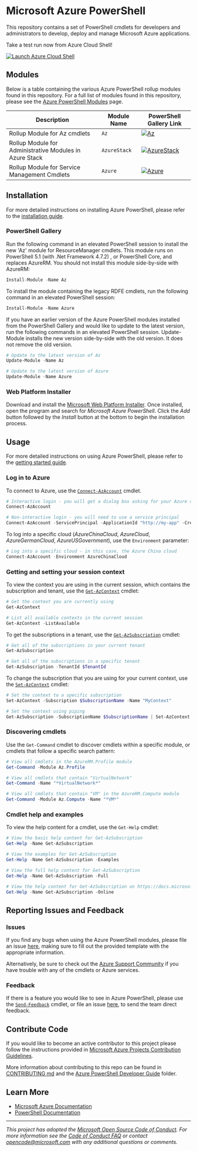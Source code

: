 <meta name="google-site-verification" content="tZgbB2s-hTI0IePQQRCjHqL_Vf0j_XJmehXAHJerrn4" />

# Microsoft Azure PowerShell

This repository contains a set of PowerShell cmdlets for developers and administrators to develop, deploy and manage Microsoft Azure applications.

Take a test run now from Azure Cloud Shell! 

[![](https://shell.azure.com/images/launchcloudshell.png "Launch Azure Cloud Shell")](https://shell.azure.com/powershell) 


## Modules

Below is a table containing the various Azure PowerShell rollup modules found in this repository. For a full list of modules found in this repository, please see the [Azure PowerShell Modules](documentation/azure-powershell-modules.md) page.

| Description                                                     | Module Name       | PowerShell Gallery Link |
| --------------------------------------------------------------- | ----------------- | ----------------------- |
| Rollup Module for Az cmdlets                                    | `Az` | [![Az](https://img.shields.io/powershellgallery/v/Az.svg?style=flat-square&label=Az)](https://www.powershellgallery.com/packages/Az/) |
| Rollup Module for Administrative Modules in Azure Stack         | `AzureStack`      | [![AzureStack](https://img.shields.io/powershellgallery/v/AzureStack.svg?style=flat-square&label=AzureStack)](https://www.powershellgallery.com/packages/AzureStack/) |
| Rollup Module for Service Management Cmdlets                    | `Azure`           | [![Azure](https://img.shields.io/powershellgallery/v/Azure.svg?style=flat-square&label=Azure)](https://www.powershellgallery.com/packages/Azure/) |

## Installation

For more detailed instructions on installing Azure PowerShell, please refer to the [installation guide](https://docs.microsoft.com/en-us/powershell/azure/install-azurerm-ps).

### PowerShell Gallery

Run the following command in an elevated PowerShell session to install the new 'Az' module for ResourceManager cmdlets. This module runs on PowerShell 5.1 (with .Net Framework 4.7.2) ,  or PowerShell Core, and replaces AzureRM.  You should not install this module side-by-side with AzureRM:

```powershell
Install-Module -Name Az
```

To install the module containing the legacy RDFE cmdlets, run the following command in an elevated PowerShell session:

```powershell
Install-Module -Name Azure
```

If you have an earlier version of the Azure PowerShell modules installed from the PowerShell Gallery and would like to update to the latest version, run the following commands in an elevated PowerShell session. Update-Module installs the new version side-by-side with the old version. It does not remove the old version.

```powershell
# Update to the latest version of Az
Update-Module -Name Az

# Update to the latest version of Azure
Update-Module -Name Azure
```

### Web Platform Installer

Download and install the [Microsoft Web Platform Installer](https://www.microsoft.com/web/downloads/platform.aspx). Once installed, open the program and search for _Microsoft Azure PowerShell_. Click the _Add_ button followed by the _Install_ button at the bottom to begin the installation process.

## Usage

For more detailed instructions on using Azure PowerShell, please refer to the [getting started guide](https://docs.microsoft.com/en-us/powershell/azure/get-started-azureps).

### Log in to Azure

To connect to Azure, use the [`Connect-AzAccount`](https://github.com/Azure/azure-powershell/blob/master/src/ResourceManager/Profile/Commands.Profile/help/Connect-AzAccount.md) cmdlet.

```powershell
# Interactive login - you will get a dialog box asking for your Azure credentials
Connect-AzAccount

# Non-interactive login - you will need to use a service principal
Connect-AzAccount -ServicePrincipal -ApplicationId "http://my-app" -Credential $PSCredential -TenantId $TenantId
```

To log into a specific cloud (_AzureChinaCloud_, _AzureCloud_, _AzureGermanCloud_, _AzureUSGovernment_), use the `Environment` parameter:

```powershell
# Log into a specific cloud - in this case, the Azure China cloud
Connect-AzAccount -Environment AzureChinaCloud
```

### Getting and setting your session context

To view the context you are using in the current session, which contains the subscription and tenant, use the [`Get-AzContext`](https://github.com/Azure/azure-powershell/blob/master/src/ResourceManager/Profile/Commands.Profile/help/Get-AzContext.md) cmdlet:

```powershell
# Get the context you are currently using
Get-AzContext

# List all available contexts in the current session
Get-AzContext -ListAvailable
```

To get the subscriptions in a tenant, use the [`Get-AzSubscription`](https://github.com/Azure/azure-powershell/blob/master/src/ResourceManager/Profile/Commands.Profile/help/Get-AzSubscription.md) cmdlet:

```powershell
# Get all of the subscriptions in your current tenant
Get-AzSubscription

# Get all of the subscriptions in a specific tenant
Get-AzSubscription -TenantId $TenantId
```

To change the subscription that you are using for your current context, use the [`Set-AzContext`](https://github.com/Azure/azure-powershell/blob/master/src/ResourceManager/Profile/Commands.Profile/help/Set-AzContext.md) cmdlet:

```powershell
# Set the context to a specific subscription
Set-AzContext -Subscription $SubscriptionName -Name "MyContext"

# Set the context using piping
Get-AzSubscription -SubscriptionName $SubscriptionName | Set-AzContext -Name "MyContext"
```

### Discovering cmdlets

Use the `Get-Command` cmdlet to discover cmdlets within a specific module, or cmdlets that follow a specific search pattern:

```powershell
# View all cmdlets in the AzureRM.Profile module
Get-Command -Module Az.Profile

# View all cmdlets that contain "VirtualNetwork"
Get-Command -Name "*VirtualNetwork*"

# View all cmdlets that contain "VM" in the AzureRM.Compute module
Get-Command -Module Az.Compute -Name "*VM*"
```

### Cmdlet help and examples

To view the help content for a cmdlet, use the `Get-Help` cmdlet:

```powershell
# View the basic help content for Get-AzSubscription
Get-Help -Name Get-AzSubscription

# View the examples for Get-AzSubscription
Get-Help -Name Get-AzSubscription -Examples

# View the full help content for Get-AzSubscription
Get-Help -Name Get-AzSubscription -Full

# View the help content for Get-AzSubscription on https://docs.microsoft.com
Get-Help -Name Get-AzSubscription -Online
```

## Reporting Issues and Feedback

### Issues

If you find any bugs when using the Azure PowerShell modules, please file an issue [here](https://github.com/Azure/azure-powershell/issues), making sure to fill out the provided template with the appropriate information.

Alternatively, be sure to check out the [Azure Support Community](https://azure.microsoft.com/en-us/support/forums/) if you have trouble with any of the cmdlets or Azure services.

### Feedback

If there is a feature you would like to see in Azure PowerShell, please use the [`Send-Feedback`](https://docs.microsoft.com/en-us/powershell/module/azurerm.profile/send-feedback) cmdlet, or file an issue [here](https://github.com/Azure/azure-powershell/issues), to send the team direct feedback.

## Contribute Code

If you would like to become an active contributor to this project please follow the instructions provided in [Microsoft Azure Projects Contribution Guidelines](https://azure.github.io/guidelines/).

More information about contributing to this repo can be found in [CONTRIBUTING md](https://github.com/Azure/azure-powershell/blob/master/CONTRIBUTING.md) and the [Azure PowerShell Developer Guide](https://github.com/Azure/azure-powershell/blob/master/documentation/development-docs/azure-powershell-developer-guide.md) folder.

## Learn More

* [Microsoft Azure Documentation](https://docs.microsoft.com/en-us/azure/)
* [PowerShell Documentation](https://docs.microsoft.com/en-us/powershell/)

---
_This project has adopted the [Microsoft Open Source Code of Conduct](https://opensource.microsoft.com/codeofconduct/). For more information see the [Code of Conduct FAQ](https://opensource.microsoft.com/codeofconduct/faq/) or contact [opencode@microsoft.com](mailto:opencode@microsoft.com) with any additional questions or comments._
